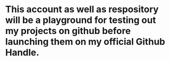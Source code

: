 # This account as well as respository will be a playground for testing out my projects on github before launching them on my official Github Handle.
